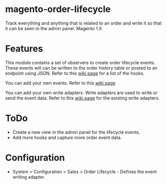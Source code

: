 # magento-order-lifecycle
Track everything and anything that is related to an order and write it so that it can be seen in the admin panel. Magento 1.X

# Features
This module contains a set of observers to create order lifecycle events. These events will can be written to the order history table or posted to an endpoint using JSON. Refer to this [wiki page](https://github.com/degdigital/magento-order-lifecycle/wiki/Hook-List) for a list of the hooks. 

You can add your own events. Refer to this [wiki page](https://github.com/degdigital/magento-order-lifecycle/wiki/Adding-a-New-Event) 

You can add your own write adapters. Write adapters are used to write or send the event data. Refer to this [wiki page](https://github.com/degdigital/magento-order-lifecycle/wiki/Lifecycle-Write-Adapters) for the existing write adapters.

# ToDo
* Create a new view in the admin panel for the lifecycle events. 
* Add more hooks and capture more order event data.

# Configuration
* System > Configuration > Sales > Order Lifecycle - Defines the event writing adapter.
